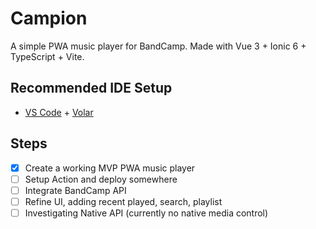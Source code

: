 # Campion

A simple PWA music player for BandCamp. Made with Vue 3 + Ionic 6 + TypeScript + Vite.

## Recommended IDE Setup

- [VS Code](https://code.visualstudio.com/) + [Volar](https://marketplace.visualstudio.com/items?itemName=Vue.volar)

## Steps

- [x] Create a working MVP PWA music player
- [ ] Setup Action and deploy somewhere
- [ ] Integrate BandCamp API
- [ ] Refine UI, adding recent played, search, playlist
- [ ] Investigating Native API (currently no native media control)
